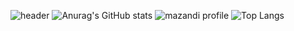 ![header](https://capsule-render.vercel.app/api?type=rect&color=auto&height=300&section=header&text=yunhwane&fontSize=90)
![Anurag's GitHub stats](https://github-readme-stats.vercel.app/api?username=yunhwane&show_icons=true&theme=dark)
![mazandi profile](http://mazandi.herokuapp.com/api?handle={yunhwane}&theme=dark)
![Top Langs](https://github-readme-stats.vercel.app/api/top-langs/?username=yunhwane&hide_progress=true)


<!--
**yunhwane/yunhwane** is a ✨ _special_ ✨ repository because its `README.md` (this file) appears on your GitHub profile.

Here are some ideas to get you started:


- 🌱 I’m currently learning ...
- 👯 I’m looking to collaborate on ...
- 🤔 I’m looking for help with ...
- 💬 Ask me about ...
- 📫 How to reach me: ...
- 😄 Pronouns: ...
- ⚡ Fun fact: ...
-->
